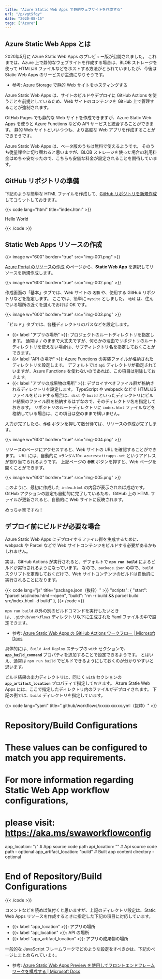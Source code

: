 ```yaml
---
title: "Azure Static Web Apps で静的ウェブサイトを作成する"
url: "/p/vgt5fqy"
date: "2020-08-15"
tags: ["Azure"]
---
```


Azure Static Web Apps とは
----

2020年5月に Azure Static Web Apps のプレビュー版が公開されました。
これまでは、Azure 上で静的なウェブサイトを作成する場合は、BLOB ストレージを使って HTML/JS ファイルなどをホストする方法がとられていましたが、今後は Static Web Apps のサービスが主流になりそうです。

- 参考: [Azure Storage で静的 Web サイトをホスティングする](/p/gkardu9)

Azure Static Web Apps は、サイトのビルドやデプロイに GitHub Actions を使うことを前提としているため、Web サイトのコンテンツを GitHub 上で管理することが強制されます。

GitHub Pages でも静的な Web サイトを作成できますが、Azure Static Web Apps を使うと Azure Functions などの API サービスと統合することができます。
静的 Web サイトといいつつも、より高度な Web アプリを作成することができそうです。

Azure Static Web Apps は、ベータ版のうちは無料で使えるようです。
そのうち従量課金に切り替わると思いますが、BLOB ストレージを使った場合の利用料金はめちゃ安だったので、こちらも安価な料金が設定されることを期待しています。


GitHub リポジトリの準備
----

下記のような簡単な HTML ファイルを作成して、[GitHub リポジトリを新規作成](https://github.com/new) してコミットしておきます。

{{< code lang="html" title="index.html" >}}
<!DOCTYPE html>
<meta charset="UTF-8">
<title>My website</title>
<p>Hello World</p>
{{< /code >}}


Static Web Apps リソースの作成
----

{{< image w="600" border="true" src="img-001.png" >}}

[Azure Portal のリソースの作成](https://portal.azure.com/#create/hub) のページから、__Static Web App__ を選択してリソースを新規作成します。

{{< image w="600" border="true" src="img-002.png" >}}

作成画面の「基本」タブでは、Web サイトの __`名前`__ や、使用する GitHub リポジトリなどを指定します。
ここでは、簡単に `mysite` としました。
`地域` は、住んでいる場所の近くを選んでおけば OK です。

{{< image w="600" border="true" src="img-003.png" >}}

「ビルド」タブでは、各種ディレクトリのパスなどを設定します。

- {{< label "アプリの場所" >}}: プロジェクトのルートディレクトリを指定します。
通常は `/` のままで大丈夫ですが、何らかの理由でリポジトリのルートディレクトリを使えない場合は、サブディレクトリ名を指定しておくことができます。
- {{< label "API の場所" >}}: Azure Functions の実装ファイルが格納されたディレクトリを設定します。
デフォルトでは `api` ディレクトリが指定されていますが、Azure Functions を使わないのであれば、この項目は削除しておきます。
- {{< label "アプリの成果物の場所" >}}: デプロイすべきファイル群が格納されるディレクトリを設定します。
TypeScript や webpack などで HTML/JS ファイルをビルドする場合は、`dist` や `build` といったディレクトリにビルド結果のファイル群を格納するはずなので、そのディレクトリ名を指定しておきます。
リポジトリのルートディレクトリに `index.html` ファイルなどを格納している場合は、この項目は空のままで構いません。

入力が完了したら、__`作成`__ ボタンを押して数分待てば、リソースの作成が完了します。

{{< image w="600" border="true" src="img-004.png" >}}

リソースのページにアクセスすると、Web サイトの URL を確認することができます。
URL には、自動的に `<ランダムID>.azurestaticapps.net` というアドレスが割り当てられるようです。
上記ページの __`参照`__ ボタンを押すと、Web ページを開くことができます。

{{< image w="600" border="true" src="img-005.png" >}}

このように、最初に作成した `index.html` の内容が表示されれば成功です。
GitHub アクションの設定も自動的に完了しているため、GitHub 上の HTML ファイルが更新されると、自動的に Web サイトに反映されます。

めっちゃ楽ですね！


デプロイ前にビルドが必要な場合
----

Azure Static Web Apps にデプロイするファイル群を生成するために、webpack や Parcel などで Web サイトコンテンツをビルドする必要があるかもしれません。

実は、GitHub Actions が実行されると、デフォルトで __`npm run build`__ によるビルドが実行されるようになっています。
なので、`package.json` の中で、`build` スクリプトを定義しておくだけで、Web サイトコンテンツのビルドは自動的に実行されることになります。

{{< code lang="js" title="package.json（抜粋）" >}}
"scripts": {
  "start": "parcel src/index.html --open",
  "build": "rm -r build && parcel build src/index.html -d build"
},
{{< /code >}}

`npm run build` 以外の別のビルドコマンドを実行したいときは、`.github/workflows` ディレクトリ以下に生成された Yaml ファイルの中で設定できます。

- 参考: [Azure Static Web Apps の GitHub Actions ワークフロー | Microsoft Docs](https://docs.microsoft.com/ja-jp/azure/static-web-apps/github-actions-workflow#custom-build-commands)

具体的には、`Build And Deploy` ステップの `with` セクションで、__`app_build_command`__ プロパティを追加することで設定できるようです。
とはいえ、通常は `npm run build` でビルドできるようにしておくのが分かりやすいと思います。

ビルド結果の出力ディレクトリは、同じく `with` セクションの __`app_artifact_location`__ プロパティで指定しておきます。
Azure Statie Web Apps には、ここで指定したディレクトリ内のファイルがデプロイされます。
下記の例では、`build` ディレクトリを指定しています。

{{< code lang="yaml" title=".github/workflows/xxxxxxxxxx.yml（抜粋）" >}}
# Repository/Build Configurations
# These values can be configured to match you app requirements.
# For more information regarding Static Web App workflow configurations,
# please visit: https://aka.ms/swaworkflowconfig
app_location: "/" # App source code path
api_location: "" # Api source code path - optional
app_artifact_location: "build" # Built app content directory - optional
# End of Repository/Build Configurations
{{< /code >}}

コメントなどを読めば気付くと思いますが、上記のディレクトリ設定は、Static Web Apps リソースを作成するときに指定した下記の項目に対応しています。

- {{< label "app_location" >}}: アプリの場所
- {{< label "api_location" >}}: API の場所
- {{< label "app_artifact_location" >}}: アプリの成果物の場所

一般的な JavaScript フレームワークでどのような設定をすべきかは、下記のページにまとめられています。

- 参考: [Azure Static Web Apps Preview を使用してフロントエンドフレームワークを構成する | Microsoft Docs](https://docs.microsoft.com/ja-jp/azure/static-web-apps/front-end-frameworks)

